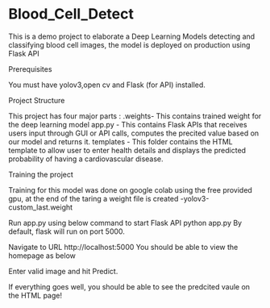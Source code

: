 # Blood_Cell_Detect

This is a demo project to elaborate a Deep Learning Models detecting and classifying blood cell images, the model is deployed on production using Flask API

Prerequisites

You must have yolov3,open cv and Flask (for API) installed.

Project Structure

This project has four major parts : 
.weights- This contains trained weight for the deep learning model 
app.py - This contains Flask APIs that receives users input through GUI or API calls, computes the precited value based on our model and returns it. 
templates - This folder contains the HTML template to allow user to enter health details and displays the predicted probability of having a cardiovascular disease.

Training the project

Training for this model was done on google colab using the free provided gpu, at the end of the taring a weight file is created 
-yolov3-custom_last.weight 

Run app.py using below command to start Flask API python app.py By default, flask will run on port 5000.

Navigate to URL http://localhost:5000 You should be able to view the homepage as below

Enter valid image and hit Predict.

If everything goes well, you should be able to see the predcited vaule on the HTML page! 
